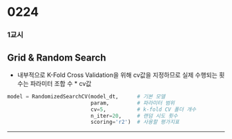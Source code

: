 # 0224

### 1교시
## Grid & Random Search
- 내부적으로 K-Fold Cross Validation을 위해 cv값을 지정하므로 실제 수행되는 횟수는 파라미터 조합 수 * cv값
```python
model = RandomizedSearchCV(model_dt,      # 기본 모델
                           param,         # 파라미터 범위
                           cv=5,          # k-fold CV 폴더 개수
                           n_iter=20,     # 랜덤 시도 횟수
                           scoring='r2')  # 사용할 평가지표
```
---
